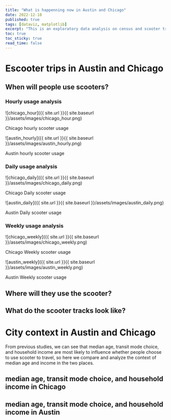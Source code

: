 ```yaml
---
title: "What is happenning now in Austin and Chicago"
date: 2022-12-18
published: true
tags: [dataviz, matplotlib]
excerpt: "This is an exploratory data analysis on census and scooter trip data in Austin and Chicago."
toc: true
toc_sticky: true
read_time: false
---
```


# Escooter trips in Austin and Chicago

## When will people use scooters?

### Hourly usage analysis

![chicago_hour]({{ site.url }}{{ site.baseurl }}/assets/images/chicago_hour.png)

Chicago hourly scooter usage

![austin_hourly]({{ site.url }}{{ site.baseurl }}/assets/images/austin_hourly.png)

Austin hourly scooter usage

### Daily usage analysis

![chicago_daily]({{ site.url }}{{ site.baseurl }}/assets/images/chicago_daily.png)

Chicago Daily scooter usage

![austin_daily]({{ site.url }}{{ site.baseurl }}/assets/images/austin_daily.png)

Austin Daily scooter usage

### Weekly usage analysis

![chicago_weekly]({{ site.url }}{{ site.baseurl }}/assets/images/chicago_weekly.png)

Chicago Weekly scooter usage

![austin_weekly]({{ site.url }}{{ site.baseurl }}/assets/images/austin_weekly.png)

Austin Weekly scooter usage

## Where will they use the scooter?

## What do the scooter tracks look like?

# City context in Austin and Chicago

From previous studies, we can see that median age, transit mode choice, and household income are most likely to influence whether people choose to use scooter to travel, so here we compare and analyze the context of median age and income in the two places.

##  median age, transit mode choice, and household income in Chicago



##  median age, transit mode choice, and household income in Austin
